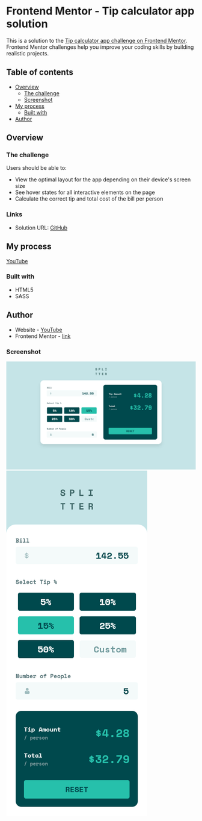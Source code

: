 # Frontend Mentor - Tip calculator app solution

This is a solution to the [Tip calculator app challenge on Frontend Mentor](https://www.frontendmentor.io/challenges/tip-calculator-app-ugJNGbJUX). Frontend Mentor challenges help you improve your coding skills by building realistic projects.

## Table of contents

- [Overview](#overview)
  - [The challenge](#the-challenge)
  - [Screenshot](#screenshot)
- [My process](#my-process)
  - [Built with](#built-with)
- [Author](#author)

## Overview

### The challenge

Users should be able to:

- View the optimal layout for the app depending on their device's screen size
- See hover states for all interactive elements on the page
- Calculate the correct tip and total cost of the bill per person

### Links

- Solution URL: [GitHub](https://github.com/sergii-moroz/tip-calculator-app)

## My process

[YouTube]()

### Built with

- HTML5
- SASS

## Author

- Website - [YouTube]()
- Frontend Mentor - [link](https://www.frontendmentor.io/profile/sergii-moroz)

### Screenshot

![desktop](./desktop.png)
![mobile](./mobile.png)
